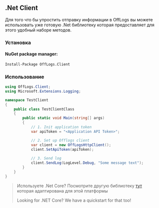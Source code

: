 ﻿## .Net Client

Для того что бы упростить отправку информации в OffLogs вы можете использовать уже готовую .Net
библиотеку которая предоставляет для этого удобный наборе методов.

### Установка

#### NuGet package manager:
```bash
Install-Package OffLogs.Client
```

### Использование

```c#
using OffLogs.Client;
using Microsoft.Extensions.Logging;

namespace TestClient
{
    public class TestClientClass
    {
        public static void Main(string[] args)
        {
            // 1. Init application token
            var apiToken = "<Application API Token>";

            // 2. Set up Offlogs client
            var client = new OffLogsHttpClient();
            client.SetApiToken(apiToken);
            
            // 3. Send log
            client.SendLog(LogLevel.Debug, "Some message text");           
        }
    }
}
```

> Используете .Net Core? Посмотрите другую библиотеку [тут](/documentation/common/2_4_serilog_extension)
> которая адаптирована для этой платформы 
> 
> Looking for .NET Core? We have a quickstart for that too!
